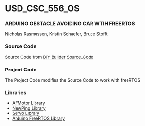 # USD_CSC_556_OS

### ARDUINO OBSTACLE AVOIDING CAR WTIH FREERTOS
Nicholas Rasmussen, Kristin Schaefer, Bruce Stofft

### Source Code
Source Code from [DIY Builder](https://www.youtube.com/watch?v=1n_KjpMfVT0)
[Source_Code](./Source_Code)

### Project Code
The Project Code modifies the Source Code to work with freeRTOS

### Libraries
* [AFMotor Library](https://learn.adafruit.com/adafruit-motor-shield/library-install)
* [NewPing Library](https://github.com/livetronic/Arduino-NewPing)
* [Servo Library](https://github.com/arduino-libraries/Servo.git)
* [Arduino FreeRTOS Library](https://github.com/feilipu/Arduino_FreeRTOS_Library)

